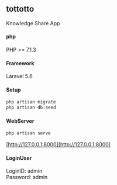 

## tottotto
Knowledge Share App

#### php
PHP >= 7.1.3

#### Framework
Laravel 5.6

#### Setup

```php
php artisan migrate
php artisan db:seed
```

#### WebServer
```php
php artisan serve
```

[http://127.0.0.1:8000](http://127.0.0.1:8000)

#### LoginUser
LoginID: admin  
Password: admin
